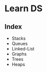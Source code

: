 # Learn DS

## Index  
* Stacks  
* Queues  
* Linked-List
* Graphs  
* Trees  
* Heaps  
<!-- * Hash Map   -->

